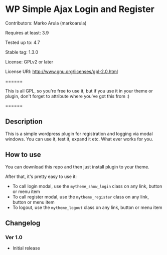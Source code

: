 # WP Simple Ajax Login and Register

Contributors: Marko Arula (markoarula)

Requires at least: 3.9

Tested up to: 4.7

Stable tag: 1.3.0

License: GPLv2 or later

License URI: http://www.gnu.org/licenses/gpl-2.0.html

======

This is all GPL, so you're free to use it, but if you use it in your theme or plugin, don't forget to attribute where you've got this from :)

======

## Description

This is a simple wordpress plugin for registration and logging via modal windows. You can use it, test it, expand it etc. What ever works for you.

## How to use

You can download this repo and then just install plugin to your theme.

After that, it's pretty easy to use it:

* To call login modal, use the `mytheme_show_login` class on any link, button or menu item
* To call register modal, use the `mytheme_register` class on any link, button or menu item
* To logout, use the `mytheme_logout` class on any link, button or menu item

## Changelog

### Ver 1.0

* Initial release